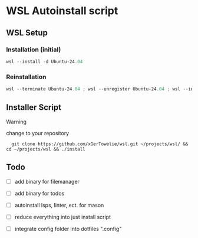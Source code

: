 # WSL Autoinstall script
## WSL Setup
### Installation (initial)

```powershell
wsl --install -d Ubuntu-24.04
```

### Reinstallation

```powershell
wsl --terminate Ubuntu-24.04 ; wsl --unregister Ubuntu-24.04 ; wsl --install -d Ubuntu-24.04
```
## Installer Script

> [!Warning]
> change to your repository 

```
  git clone https://github.com/xGerTowelie/wsl.git ~/projects/wsl/ && cd ~/projects/wsl && ./install
```

## Todo
- [ ] add binary for filemanager
- [ ] add binary for todos
- [ ] autoinstall lsps, linter, ect. for mason
- [ ] reduce everything into just install script
- [ ] integrate config folder into dotfiles ".config"

